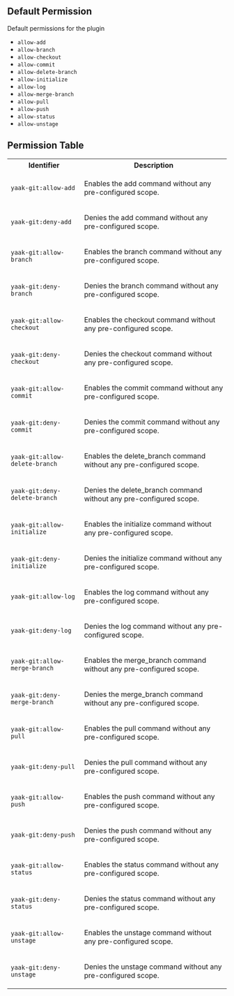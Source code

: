 ## Default Permission

Default permissions for the plugin

- `allow-add`
- `allow-branch`
- `allow-checkout`
- `allow-commit`
- `allow-delete-branch`
- `allow-initialize`
- `allow-log`
- `allow-merge-branch`
- `allow-pull`
- `allow-push`
- `allow-status`
- `allow-unstage`

## Permission Table

<table>
<tr>
<th>Identifier</th>
<th>Description</th>
</tr>


<tr>
<td>

`yaak-git:allow-add`

</td>
<td>

Enables the add command without any pre-configured scope.

</td>
</tr>

<tr>
<td>

`yaak-git:deny-add`

</td>
<td>

Denies the add command without any pre-configured scope.

</td>
</tr>

<tr>
<td>

`yaak-git:allow-branch`

</td>
<td>

Enables the branch command without any pre-configured scope.

</td>
</tr>

<tr>
<td>

`yaak-git:deny-branch`

</td>
<td>

Denies the branch command without any pre-configured scope.

</td>
</tr>

<tr>
<td>

`yaak-git:allow-checkout`

</td>
<td>

Enables the checkout command without any pre-configured scope.

</td>
</tr>

<tr>
<td>

`yaak-git:deny-checkout`

</td>
<td>

Denies the checkout command without any pre-configured scope.

</td>
</tr>

<tr>
<td>

`yaak-git:allow-commit`

</td>
<td>

Enables the commit command without any pre-configured scope.

</td>
</tr>

<tr>
<td>

`yaak-git:deny-commit`

</td>
<td>

Denies the commit command without any pre-configured scope.

</td>
</tr>

<tr>
<td>

`yaak-git:allow-delete-branch`

</td>
<td>

Enables the delete_branch command without any pre-configured scope.

</td>
</tr>

<tr>
<td>

`yaak-git:deny-delete-branch`

</td>
<td>

Denies the delete_branch command without any pre-configured scope.

</td>
</tr>

<tr>
<td>

`yaak-git:allow-initialize`

</td>
<td>

Enables the initialize command without any pre-configured scope.

</td>
</tr>

<tr>
<td>

`yaak-git:deny-initialize`

</td>
<td>

Denies the initialize command without any pre-configured scope.

</td>
</tr>

<tr>
<td>

`yaak-git:allow-log`

</td>
<td>

Enables the log command without any pre-configured scope.

</td>
</tr>

<tr>
<td>

`yaak-git:deny-log`

</td>
<td>

Denies the log command without any pre-configured scope.

</td>
</tr>

<tr>
<td>

`yaak-git:allow-merge-branch`

</td>
<td>

Enables the merge_branch command without any pre-configured scope.

</td>
</tr>

<tr>
<td>

`yaak-git:deny-merge-branch`

</td>
<td>

Denies the merge_branch command without any pre-configured scope.

</td>
</tr>

<tr>
<td>

`yaak-git:allow-pull`

</td>
<td>

Enables the pull command without any pre-configured scope.

</td>
</tr>

<tr>
<td>

`yaak-git:deny-pull`

</td>
<td>

Denies the pull command without any pre-configured scope.

</td>
</tr>

<tr>
<td>

`yaak-git:allow-push`

</td>
<td>

Enables the push command without any pre-configured scope.

</td>
</tr>

<tr>
<td>

`yaak-git:deny-push`

</td>
<td>

Denies the push command without any pre-configured scope.

</td>
</tr>

<tr>
<td>

`yaak-git:allow-status`

</td>
<td>

Enables the status command without any pre-configured scope.

</td>
</tr>

<tr>
<td>

`yaak-git:deny-status`

</td>
<td>

Denies the status command without any pre-configured scope.

</td>
</tr>

<tr>
<td>

`yaak-git:allow-unstage`

</td>
<td>

Enables the unstage command without any pre-configured scope.

</td>
</tr>

<tr>
<td>

`yaak-git:deny-unstage`

</td>
<td>

Denies the unstage command without any pre-configured scope.

</td>
</tr>
</table>
